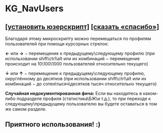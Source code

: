 # KG_NavUsers
## [[установить юзерскрипт]](../../../raw/main/KG_NavUsers.user.js) [[сказать «спасибо»]](http://klavogonki.ru/u/#/111001/)

Благодаря этому микроскрипту можно перемещаться по профилям пользователей при помощи курсорных стрелок:

**←** или **→** − перемещение к предыдущему\следующему профилю (при использовании shift\ctrl\alt или их комбинаций − перемещение происходит на 10\100\1000 пользователей относительно текущего)

**↓** или **↑** − перемещение к предыдущему\следующему профилю, округлённому до десятков (при использовании shift\ctrl\alt или их комбинаций − до сотен\тысяч\десятков тысяч относительно текущего)

**Случайная недокументированная фича:**
Если вы находитесь в каком-либо подразделе профиля (статистика\БЖ\и т.д.), то при переходе к следующему\предыдущему пользователю вы будете оставаться в том же самом разделе.

## Приятного использования! :)

